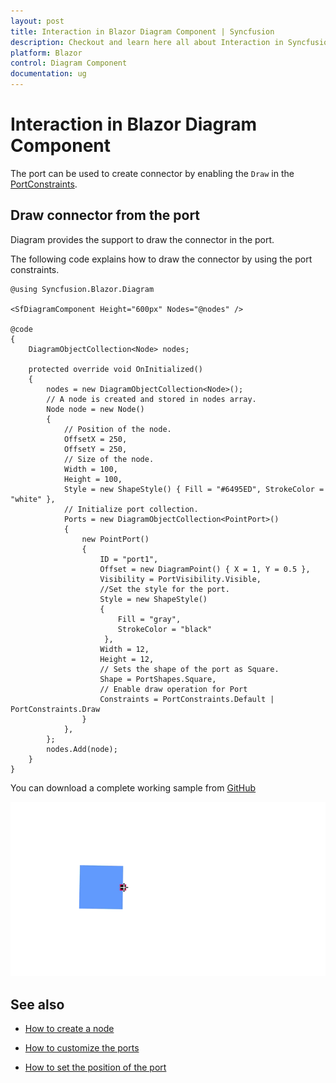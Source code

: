 ```yaml
---
layout: post
title: Interaction in Blazor Diagram Component | Syncfusion
description: Checkout and learn here all about Interaction in Syncfusion Blazor Diagram component and much more details.
platform: Blazor
control: Diagram Component
documentation: ug
---
```


# Interaction in Blazor Diagram Component

The port can be used to create connector by enabling the `Draw` in the [PortConstraints](https://help.syncfusion.com/cr/blazor/Syncfusion.Blazor.Diagram.PortConstraints.html).

## Draw connector from the port

Diagram provides the support to draw the connector in the port.

The following code explains how to draw the connector by using the port constraints.

```cshtml
@using Syncfusion.Blazor.Diagram

<SfDiagramComponent Height="600px" Nodes="@nodes" />

@code
{
    DiagramObjectCollection<Node> nodes;

    protected override void OnInitialized()
    {
        nodes = new DiagramObjectCollection<Node>();
        // A node is created and stored in nodes array.
        Node node = new Node()
        {
            // Position of the node.
            OffsetX = 250,
            OffsetY = 250,
            // Size of the node.
            Width = 100,
            Height = 100,
            Style = new ShapeStyle() { Fill = "#6495ED", StrokeColor = "white" },
            // Initialize port collection.
            Ports = new DiagramObjectCollection<PointPort>()
            {
                new PointPort()
                {
                    ID = "port1",
                    Offset = new DiagramPoint() { X = 1, Y = 0.5 },
                    Visibility = PortVisibility.Visible,
                    //Set the style for the port.
                    Style = new ShapeStyle()
                    { 
                        Fill = "gray", 
                        StrokeColor = "black"
                     }, 
                    Width = 12, 
                    Height = 12, 
                    // Sets the shape of the port as Square.
                    Shape = PortShapes.Square,
                    // Enable draw operation for Port
                    Constraints = PortConstraints.Default | PortConstraints.Draw
                }
            },
        };
        nodes.Add(node);
    }
}
```
You can download a complete working sample from [GitHub](https://github.com/SyncfusionExamples/Blazor-Diagram-Examples/tree/main/UG-Samples/Ports)

![Drawing Port Connection in Blazor Diagram](../images/blazor-diagram-draw-port-connection.gif)

## See also

* [How to create a node](../nodes/nodes)

* [How to customize the ports](./appearance)

* [How to set the position of the port](./positioning)

